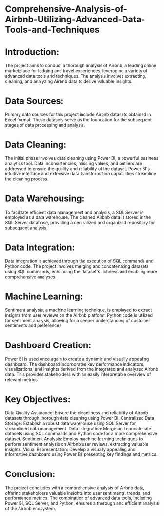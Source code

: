 # Comprehensive-Analysis-of-Airbnb-Utilizing-Advanced-Data-Tools-and-Techniques

# Introduction:
The project aims to conduct a thorough analysis of Airbnb, a leading online marketplace for lodging and travel experiences, leveraging a variety of advanced data tools and techniques. The analysis involves extracting, cleaning, and analyzing Airbnb data to derive valuable insights.

# Data Sources:
Primary data sources for this project include Airbnb datasets obtained in Excel format. These datasets serve as the foundation for the subsequent stages of data processing and analysis.

# Data Cleaning:
The initial phase involves data cleaning using Power BI, a powerful business analytics tool. Data inconsistencies, missing values, and outliers are addressed to ensure the quality and reliability of the dataset. Power BI's intuitive interface and extensive data transformation capabilities streamline the cleaning process.

# Data Warehousing:
To facilitate efficient data management and analysis, a SQL Server is employed as a data warehouse. The cleaned Airbnb data is stored in the SQL Server database, providing a centralized and organized repository for subsequent analysis.

# Data Integration:
Data integration is achieved through the execution of SQL commands and Python code. The project involves merging and concatenating datasets using SQL commands, enhancing the dataset's richness and enabling more comprehensive analyses.

# Machine Learning:
Sentiment analysis, a machine learning technique, is employed to extract insights from user reviews on the Airbnb platform. Python code is utilized for sentiment analysis, allowing for a deeper understanding of customer sentiments and preferences.

# Dashboard Creation:
Power BI is used once again to create a dynamic and visually appealing dashboard. The dashboard incorporates key performance indicators, visualizations, and insights derived from the integrated and analyzed Airbnb data. This provides stakeholders with an easily interpretable overview of relevant metrics.

# Key Objectives:

Data Quality Assurance: Ensure the cleanliness and reliability of Airbnb datasets through thorough data cleaning using Power BI.
Centralized Data Storage: Establish a robust data warehouse using SQL Server for streamlined data management.
Data Integration: Merge and concatenate datasets using SQL commands and Python code for a more comprehensive dataset.
Sentiment Analysis: Employ machine learning techniques to perform sentiment analysis on Airbnb user reviews, extracting valuable insights.
Visual Representation: Develop a visually appealing and informative dashboard using Power BI, presenting key findings and metrics.

# Conclusion:
The project concludes with a comprehensive analysis of Airbnb data, offering stakeholders valuable insights into user sentiments, trends, and performance metrics. The combination of advanced data tools, including Power BI, SQL Server, and Python, ensures a thorough and efficient analysis of the Airbnb ecosystem.
